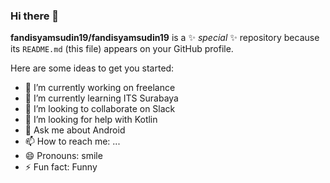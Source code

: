 ### Hi there 👋


**fandisyamsudin19/fandisyamsudin19** is a ✨ _special_ ✨ repository because its `README.md` (this file) appears on your GitHub profile.

Here are some ideas to get you started:

- 🔭 I’m currently working on freelance
- 🌱 I’m currently learning ITS Surabaya
- 👯 I’m looking to collaborate on Slack 
- 🤔 I’m looking for help with Kotlin
- 💬 Ask me about Android
- 📫 How to reach me: ...
- 😄 Pronouns: smile
- ⚡ Fun fact: Funny

